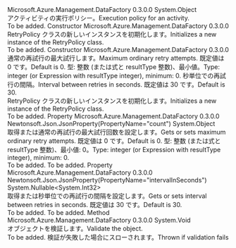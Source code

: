 <Type Name="RetryPolicy" FullName="Microsoft.Azure.Management.DataFactory.Models.RetryPolicy">
  <TypeSignature Language="C#" Value="public class RetryPolicy" />
  <TypeSignature Language="ILAsm" Value=".class public auto ansi beforefieldinit RetryPolicy extends System.Object" />
  <TypeSignature Language="DocId" Value="T:Microsoft.Azure.Management.DataFactory.Models.RetryPolicy" />
  <TypeSignature Language="VB.NET" Value="Public Class RetryPolicy" />
  <TypeSignature Language="F#" Value="type RetryPolicy = class" />
  <AssemblyInfo>
    <AssemblyName>Microsoft.Azure.Management.DataFactory</AssemblyName>
    <AssemblyVersion>0.3.0.0</AssemblyVersion>
  </AssemblyInfo>
  <Base>
    <BaseTypeName>System.Object</BaseTypeName>
  </Base>
  <Interfaces />
  <Docs>
    <summary>
            <span data-ttu-id="0c7f3-101">アクティビティの実行ポリシー。</span><span class="sxs-lookup"><span data-stu-id="0c7f3-101">Execution policy for an activity.</span></span>
            </summary>
    <remarks>To be added.</remarks>
  </Docs>
  <Members>
    <Member MemberName=".ctor">
      <MemberSignature Language="C#" Value="public RetryPolicy ();" />
      <MemberSignature Language="ILAsm" Value=".method public hidebysig specialname rtspecialname instance void .ctor() cil managed" />
      <MemberSignature Language="DocId" Value="M:Microsoft.Azure.Management.DataFactory.Models.RetryPolicy.#ctor" />
      <MemberSignature Language="VB.NET" Value="Public Sub New ()" />
      <MemberType>Constructor</MemberType>
      <AssemblyInfo>
        <AssemblyName>Microsoft.Azure.Management.DataFactory</AssemblyName>
        <AssemblyVersion>0.3.0.0</AssemblyVersion>
      </AssemblyInfo>
      <Parameters />
      <Docs>
        <summary>
            <span data-ttu-id="0c7f3-102">RetryPolicy クラスの新しいインスタンスを初期化します。</span><span class="sxs-lookup"><span data-stu-id="0c7f3-102">Initializes a new instance of the RetryPolicy class.</span></span>
            </summary>
        <remarks>To be added.</remarks>
      </Docs>
    </Member>
    <Member MemberName=".ctor">
      <MemberSignature Language="C#" Value="public RetryPolicy (object count = null, Nullable&lt;int&gt; intervalInSeconds = null);" />
      <MemberSignature Language="ILAsm" Value=".method public hidebysig specialname rtspecialname instance void .ctor(object count, valuetype System.Nullable`1&lt;int32&gt; intervalInSeconds) cil managed" />
      <MemberSignature Language="DocId" Value="M:Microsoft.Azure.Management.DataFactory.Models.RetryPolicy.#ctor(System.Object,System.Nullable{System.Int32})" />
      <MemberSignature Language="VB.NET" Value="Public Sub New (Optional count As Object = null, Optional intervalInSeconds As Nullable(Of Integer) = null)" />
      <MemberSignature Language="F#" Value="new Microsoft.Azure.Management.DataFactory.Models.RetryPolicy : obj * Nullable&lt;int&gt; -&gt; Microsoft.Azure.Management.DataFactory.Models.RetryPolicy" Usage="new Microsoft.Azure.Management.DataFactory.Models.RetryPolicy (count, intervalInSeconds)" />
      <MemberType>Constructor</MemberType>
      <AssemblyInfo>
        <AssemblyName>Microsoft.Azure.Management.DataFactory</AssemblyName>
        <AssemblyVersion>0.3.0.0</AssemblyVersion>
      </AssemblyInfo>
      <Parameters>
        <Parameter Name="count" Type="System.Object" />
        <Parameter Name="intervalInSeconds" Type="System.Nullable&lt;System.Int32&gt;" />
      </Parameters>
      <Docs>
        <param name="count"><span data-ttu-id="0c7f3-103">通常の再試行の最大試行します。</span><span class="sxs-lookup"><span data-stu-id="0c7f3-103">Maximum ordinary retry attempts.</span></span> <span data-ttu-id="0c7f3-104">既定値は 0 です。</span><span class="sxs-lookup"><span data-stu-id="0c7f3-104">Default is 0.</span></span>
            <span data-ttu-id="0c7f3-105">型: 整数 (または式と resultType 整数)、最小値。</span><span class="sxs-lookup"><span data-stu-id="0c7f3-105">Type: integer (or Expression with resultType integer), minimum:</span></span>
            0.</param>
        <param name="intervalInSeconds"><span data-ttu-id="0c7f3-106">秒単位での再試行の間隔。</span><span class="sxs-lookup"><span data-stu-id="0c7f3-106">Interval between retries in seconds.</span></span> <span data-ttu-id="0c7f3-107">既定値は 30 です。</span><span class="sxs-lookup"><span data-stu-id="0c7f3-107">Default is 30.</span></span></param>
        <summary>
            <span data-ttu-id="0c7f3-108">RetryPolicy クラスの新しいインスタンスを初期化します。</span><span class="sxs-lookup"><span data-stu-id="0c7f3-108">Initializes a new instance of the RetryPolicy class.</span></span>
            </summary>
        <remarks>To be added.</remarks>
      </Docs>
    </Member>
    <Member MemberName="Count">
      <MemberSignature Language="C#" Value="public object Count { get; set; }" />
      <MemberSignature Language="ILAsm" Value=".property instance object Count" />
      <MemberSignature Language="DocId" Value="P:Microsoft.Azure.Management.DataFactory.Models.RetryPolicy.Count" />
      <MemberSignature Language="VB.NET" Value="Public Property Count As Object" />
      <MemberSignature Language="F#" Value="member this.Count : obj with get, set" Usage="Microsoft.Azure.Management.DataFactory.Models.RetryPolicy.Count" />
      <MemberType>Property</MemberType>
      <AssemblyInfo>
        <AssemblyName>Microsoft.Azure.Management.DataFactory</AssemblyName>
        <AssemblyVersion>0.3.0.0</AssemblyVersion>
      </AssemblyInfo>
      <Attributes>
        <Attribute>
          <AttributeName>Newtonsoft.Json.JsonProperty(PropertyName="count")</AttributeName>
        </Attribute>
      </Attributes>
      <ReturnValue>
        <ReturnType>System.Object</ReturnType>
      </ReturnValue>
      <Docs>
        <summary>
            <span data-ttu-id="0c7f3-109">取得または通常の再試行の最大試行回数を設定します。</span><span class="sxs-lookup"><span data-stu-id="0c7f3-109">Gets or sets maximum ordinary retry attempts.</span></span> <span data-ttu-id="0c7f3-110">既定値は 0 です。</span><span class="sxs-lookup"><span data-stu-id="0c7f3-110">Default is 0.</span></span> <span data-ttu-id="0c7f3-111">型: 整数 (または式と resultType 整数)、最小値: 0。</span><span class="sxs-lookup"><span data-stu-id="0c7f3-111">Type: integer (or Expression with resultType integer), minimum: 0.</span></span>
            </summary>
        <value>To be added.</value>
        <remarks>To be added.</remarks>
      </Docs>
    </Member>
    <Member MemberName="IntervalInSeconds">
      <MemberSignature Language="C#" Value="public Nullable&lt;int&gt; IntervalInSeconds { get; set; }" />
      <MemberSignature Language="ILAsm" Value=".property instance valuetype System.Nullable`1&lt;int32&gt; IntervalInSeconds" />
      <MemberSignature Language="DocId" Value="P:Microsoft.Azure.Management.DataFactory.Models.RetryPolicy.IntervalInSeconds" />
      <MemberSignature Language="VB.NET" Value="Public Property IntervalInSeconds As Nullable(Of Integer)" />
      <MemberSignature Language="F#" Value="member this.IntervalInSeconds : Nullable&lt;int&gt; with get, set" Usage="Microsoft.Azure.Management.DataFactory.Models.RetryPolicy.IntervalInSeconds" />
      <MemberType>Property</MemberType>
      <AssemblyInfo>
        <AssemblyName>Microsoft.Azure.Management.DataFactory</AssemblyName>
        <AssemblyVersion>0.3.0.0</AssemblyVersion>
      </AssemblyInfo>
      <Attributes>
        <Attribute>
          <AttributeName>Newtonsoft.Json.JsonProperty(PropertyName="intervalInSeconds")</AttributeName>
        </Attribute>
      </Attributes>
      <ReturnValue>
        <ReturnType>System.Nullable&lt;System.Int32&gt;</ReturnType>
      </ReturnValue>
      <Docs>
        <summary>
            <span data-ttu-id="0c7f3-112">取得または秒単位での再試行の間隔を設定します。</span><span class="sxs-lookup"><span data-stu-id="0c7f3-112">Gets or sets interval between retries in seconds.</span></span> <span data-ttu-id="0c7f3-113">既定値は 30 です。</span><span class="sxs-lookup"><span data-stu-id="0c7f3-113">Default is 30.</span></span>
            </summary>
        <value>To be added.</value>
        <remarks>To be added.</remarks>
      </Docs>
    </Member>
    <Member MemberName="Validate">
      <MemberSignature Language="C#" Value="public virtual void Validate ();" />
      <MemberSignature Language="ILAsm" Value=".method public hidebysig newslot virtual instance void Validate() cil managed" />
      <MemberSignature Language="DocId" Value="M:Microsoft.Azure.Management.DataFactory.Models.RetryPolicy.Validate" />
      <MemberSignature Language="VB.NET" Value="Public Overridable Sub Validate ()" />
      <MemberSignature Language="F#" Value="abstract member Validate : unit -&gt; unit&#xA;override this.Validate : unit -&gt; unit" Usage="retryPolicy.Validate " />
      <MemberType>Method</MemberType>
      <AssemblyInfo>
        <AssemblyName>Microsoft.Azure.Management.DataFactory</AssemblyName>
        <AssemblyVersion>0.3.0.0</AssemblyVersion>
      </AssemblyInfo>
      <ReturnValue>
        <ReturnType>System.Void</ReturnType>
      </ReturnValue>
      <Parameters />
      <Docs>
        <summary>
            <span data-ttu-id="0c7f3-114">オブジェクトを検証します。</span><span class="sxs-lookup"><span data-stu-id="0c7f3-114">Validate the object.</span></span>
            </summary>
        <remarks>To be added.</remarks>
        <exception cref="T:Microsoft.Rest.ValidationException">
            <span data-ttu-id="0c7f3-115">検証が失敗した場合にスローされます。</span><span class="sxs-lookup"><span data-stu-id="0c7f3-115">Thrown if validation fails</span></span>
            </exception>
      </Docs>
    </Member>
  </Members>
</Type>